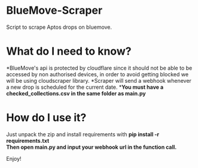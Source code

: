 # BlueMove-Scraper
Script to scrape Aptos drops on bluemove.

# What do I need to know?

*BlueMove's api is protected by cloudflare since it should not be able to be accessed by non authorised devices, in order to avoid getting blocked we will be using cloudscraper library.
*Scraper will send a webhook whenever a new drop is scheduled for the current date.
*<b>You must have a checked_collections.csv in the same folder as main.py</b>
# How do I use it?

Just unpack the zip and install requirements with <b>pip install -r requirements.txt</b>
<br>
<b>Then open main.py and input your webhook url in the function call.</b>

Enjoy!
